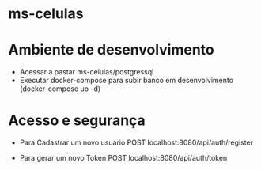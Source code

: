 # ms-celulas

# Ambiente de desenvolvimento
- Acessar a pastar ms-celulas/postgressql
- Executar docker-compose para subir banco em desenvolvimento (docker-compose up -d)

# Acesso e segurança
- Para Cadastrar um novo usuário
  POST localhost:8080/api/auth/register

- Para gerar um novo Token
  POST localhost:8080/api/auth/token

  
